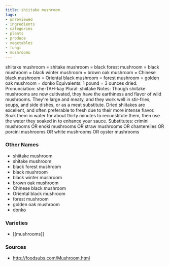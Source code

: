 ```yaml
---
title: shiitake mushroom
tags:
- unreviewed
- ingredients
- categories
- plants
- produce
- vegetables
- fungi
- mushrooms
---
```

shiitake mushroom = shitake mushroom = black forest mushroom = black mushroom = black winter mushroom = brown oak mushroom = Chinese black mushroom = Oriental black mushroom = forest mushroom = golden oak mushroom = donko Equivalents: 1 pound = 3 ounces dried. Pronunciation: she-TAH-kay Plural: shiitake Notes: Though shiitake mushrooms are now cultivated, they have the earthiness and flavor of wild mushrooms. They're large and meaty, and they work well in stir-fries, soups, and side dishes, or as a meat substitute. Dried shiitakes are excellent, and often preferable to fresh due to their more intense flavor. Soak them in water for about thirty minutes to reconstitute them, then use the water they soaked in to enhance your sauce. Substitutes: crimini mushrooms OR enoki mushrooms OR straw mushrooms OR chanterelles OR porcini mushrooms OR white mushrooms OR oyster mushrooms

### Other Names

* shiitake mushroom
* shitake mushroom
* black forest mushroom
* black mushroom
* black winter mushroom
* brown oak mushroom
* Chinese black mushroom
* Oriental black mushroom
* forest mushroom
* golden oak mushroom
* donko

### Varieties

* [[mushrooms]]

### Sources
* http://foodsubs.com/Mushroom.html
